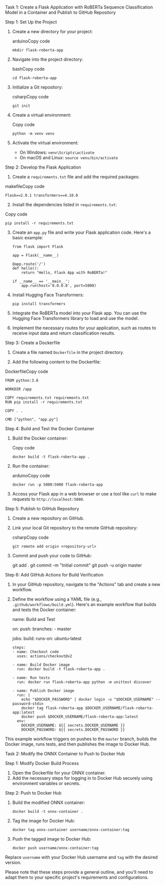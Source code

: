 Task 1: Create a Flask Application with RoBERTa Sequence Classification Model in a Container and Publish to GitHub Repository

Step 1: Set Up the Project

1.  Create a new directory for your project:
    
    arduinoCopy code
    
    `mkdir flask-roberta-app` 
    
2.  Navigate into the project directory:
    
    bashCopy code
    
    `cd flask-roberta-app` 
    
3.  Initialize a Git repository:
    
    csharpCopy code
    
    `git init` 
    
4.  Create a virtual environment:
    
    Copy code
    
    `python -m venv venv` 
    
5.  Activate the virtual environment:
    
    -   On Windows: `venv\Scripts\activate`
    -   On macOS and Linux: `source venv/bin/activate`

Step 2: Develop the Flask Application

1. Create a `requirements.txt` file and add the required packages:

makefileCopy code

`Flask==2.0.1
transformers==4.10.0`

2. Install the dependencies listed in `requirements.txt`:

Copy code

`pip install -r requirements.txt`

    
3.  Create an `app.py` file and write your Flask application code. Here's a basic example:
    

        from flask import Flask
        
        app = Flask(__name__)
        
        @app.route('/')
        def hello():
            return "Hello, Flask App with RoBERTa!"
        
        if __name__ == '__main__':
            app.run(host='0.0.0.0', port=5000)

3.  Install Hugging Face Transformers:
    
    `pip install transformers` 
    
4.  Integrate the RoBERTa model into your Flask app. You can use the Hugging Face Transformers library to load and use the model.
    
5.  Implement the necessary routes for your application, such as routes to receive input data and return classification results.
    

Step 3: Create a Dockerfile

1.  Create a file named `Dockerfile` in the project directory.
    
2.  Add the following content to the Dockerfile:
    

DockerfileCopy code

    FROM python:3.8
    
    WORKDIR /app
    
    COPY requirements.txt requirements.txt
    RUN pip install -r requirements.txt
    
    COPY . .
    
    CMD ["python", "app.py"]
    

Step 4: Build and Test the Docker Container

1.  Build the Docker container:
    
    Copy code
    
    `docker build -t flask-roberta-app .` 
    
2.  Run the container:
    
    arduinoCopy code
    
    `docker run -p 5000:5000 flask-roberta-app` 
    
3.  Access your Flask app in a web browser or use a tool like `curl` to make requests to `http://localhost:5000`.
    

Step 5: Publish to GitHub Repository

1.  Create a new repository on GitHub.
    
2.  Link your local Git repository to the remote GitHub repository:
    
    csharpCopy code
    
    `git remote add origin <repository-url>` 
    
3.  Commit and push your code to GitHub:
    
    
    git add .
    git commit -m "Initial commit"
    git push -u origin master
    

Step 6: Add GitHub Actions for Build Verification

1.  In your GitHub repository, navigate to the "Actions" tab and create a new workflow.
    
2.  Define the workflow using a YAML file (e.g., `.github/workflows/build.yml`). Here's an example workflow that builds and tests the Docker container:
  


    name: Build and Test
    
    on:
      push:
        branches:
          - master
    
    jobs:
      build:
        runs-on: ubuntu-latest
    
        steps:
        - name: Checkout code
          uses: actions/checkout@v2
    
        - name: Build Docker image
          run: docker build -t flask-roberta-app .
    
        - name: Run tests
          run: docker run flask-roberta-app python -m unittest discover
    
        - name: Publish Docker image
          run: |
            echo "$DOCKER_PASSWORD" | docker login -u "$DOCKER_USERNAME" --password-stdin
            docker tag flask-roberta-app $DOCKER_USERNAME/flask-roberta-app:latest
            docker push $DOCKER_USERNAME/flask-roberta-app:latest
          env:
            DOCKER_USERNAME: ${{ secrets.DOCKER_USERNAME }}
            DOCKER_PASSWORD: ${{ secrets.DOCKER_PASSWORD }}

This example workflow triggers on pushes to the `master` branch, builds the Docker image, runs tests, and then publishes the image to Docker Hub.

Task 2: Modify the ONNX Container to Push to Docker Hub

Step 1: Modify Docker Build Process

1.  Open the Dockerfile for your ONNX container.
2.  Add the necessary steps for logging in to Docker Hub securely using environment variables or secrets.

Step 2: Push to Docker Hub

1.  Build the modified ONNX container:
    
    
    `docker build -t onnx-container .` 
    
2.  Tag the image for Docker Hub:
    
    
    `docker tag onnx-container username/onnx-container:tag` 
    
3.  Push the tagged image to Docker Hub:
    
    
    `docker push username/onnx-container:tag` 
    

Replace `username` with your Docker Hub username and `tag` with the desired version.

Please note that these steps provide a general outline, and you'll need to adapt them to your specific project's requirements and configurations.
